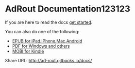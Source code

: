 AdRout Documentation123123
=======

If you are here to read the docs [get started](http://ad-rout.gitbooks.io/docs/content/docs/getting-started.html).

You can also do one of the following:
* [EPUB for iPad,iPhone,Mac,Android](https://www.gitbook.com/download/epub/book/ad-rout/docs)
* [PDF for Windows and others](https://www.gitbook.com/download/pdf/book/ad-rout/docs)
* [MOBI for Kindle](https://www.gitbook.com/download/mobi/book/ad-rout/docs)

Share URL: http://ad-rout.gitbooks.io/docs/

